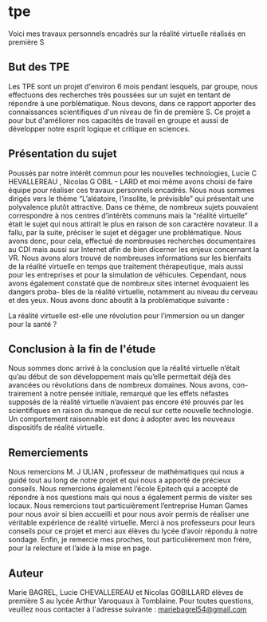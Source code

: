 # tpe

Voici mes travaux personnels encadrés sur la réalité virtuelle réalisés en première S

## But des TPE

Les TPE sont un projet d'environ 6 mois pendant lesquels, par groupe, nous effectuons des recherches très poussées sur un sujet en tentant de répondre à une porblèmatique. Nous devons, dans ce rapport apporter des connaissances scientifiques d'un niveau de fin de première S. Ce projet a pour but d'améliorer nos capacités de travail en groupe et aussi de développer notre esprit logique et critique en sciences.

## Présentation du sujet

Poussés par notre intérêt commun pour les nouvelles technologies, Lucie C HEVALLEREAU , Nicolas G OBIL -
LARD et moi même avons choisi de faire équipe pour réaliser ces travaux personnels encadrés. Nous nous
sommes dirigés vers le thème “L’aléatoire, l’insolite, le prévisible” qui présentait une polyvalence plutôt
attractive. Dans ce thème, de nombreux sujets pouvaient correspondre à nos centres d’intérêts communs
mais la “réalité virtuelle” était le sujet qui nous attirait le plus en raison de son caractère novateur. Il a
fallu, par la suite, préciser le sujet et dégager une problématique. Nous avons donc, pour cela, effectué
de nombreuses recherches documentaires au CDI mais aussi sur Internet afin de bien dicerner les enjeux
concernant la VR. Nous avons alors trouvé de nombreuses informations sur les bienfaits de la réalité virtuelle
en temps que traitement thérapeutique, mais aussi pour les entreprises et pour la simulation de véhicules.
Cependant, nous avons également constaté que de nombreux sites internet évoquaient les dangers proba-
bles de la réalité virtuelle, notamment au niveau du cerveau et des yeux. Nous avons donc aboutit à la problèmatique suivante : 

La réalité virtuelle est-elle une révolution pour l’immersion ou un danger pour la santé ?

## Conclusion à la fin de l'étude

Nous sommes donc arrivé à la conclusion que la réalité virtuelle n’était qu’au début de son développement
mais qu’elle permettait déjà des avancées ou révolutions dans de nombreux domaines. Nous avons, con-
trairement à notre pensée initiale, remarqué que les effets néfastes supposés de la réalité virtuelle n’avaient
pas encore été prouvés par les scientifiques en raison du manque de recul sur cette nouvelle technologie. Un
comportement raisonnable est donc à adopter avec les nouveaux dispositifs de réalité virtuelle.

## Remerciements

Nous remercions M. J ULIAN , professeur de mathématiques qui nous a guidé tout au long
de notre projet et qui nous a apporté de précieux conseils.
Nous remercions également l’école Epitech qui a accepté de répondre à nos questions mais qui nous a
également permis de visiter ses locaux. Nous remercions tout particuièrement l’entreprise Human Games
pour nous avoir si bien accueilli et pour nous avoir permis de réaliser une véritable expérience de réalité
virtuelle. Merci à nos professeurs pour leurs conseils pour ce projet et merci aux élèves du lycée d’avoir
répondu à notre sondage. Enfin, je remercie mes proches, tout particulièrement mon frère, pour la relecture
et l’aide à la mise en page.

## Auteur

Marie BAGREL, Lucie CHEVALLEREAU et Nicolas GOBILLARD élèves de première S au lycée Arthur Varoquaux à Tomblaine.
Pour toutes questions, veuillez nous contacter à l'adresse suivante : mariebagrel54@gmail.com
